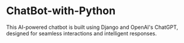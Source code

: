 # ChatBot-with-Python
This AI-powered chatbot is built using Django and OpenAI's ChatGPT, designed for seamless interactions and intelligent responses.
